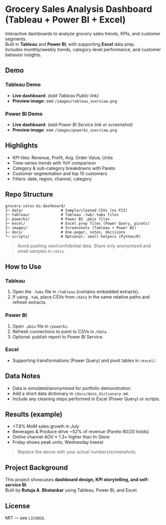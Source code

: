 # Grocery Sales Analysis Dashboard (Tableau + Power BI + Excel)

Interactive dashboards to analyze grocery sales trends, KPIs, and customer segments.  
Built in **Tableau** and **Power BI**, with supporting **Excel** data prep.  
Includes monthly/weekly trends, category-level performance, and customer behavior insights.

## Demo

### Tableau Demo
- **Live dashboard**: _(add Tableau Public link)_
- **Preview image**: see `/images/tableau_overview.png`

### Power BI Demo
- **Live dashboard**: _(add Power BI Service link or screenshot)_
- **Preview image**: see `/images/powerbi_overview.png`

## Highlights
- KPI tiles: Revenue, Profit, Avg. Order Value, Units
- Time-series trends with YoY comparison
- Category & sub-category breakdowns with Pareto
- Customer segmentation and top 10 customers
- Filters: date, region, channel, category

## Repo Structure
```
grocery-sales-bi-dashboard/
├─ data/                 # Sample/cleaned CSVs (no PII)
├─ tableau/              # Tableau .twb/.twbx files
├─ powerbi/              # Power BI .pbix files
├─ excel/                # Excel prep files (Power Query, pivots)
├─ images/               # Screenshots (Tableau + Power BI)
├─ docs/                 # One-pager, notes, decisions
└─ scripts/              # Optional: small helpers (Python/R)
```
> Avoid pushing raw/confidential data. Share only anonymized and small samples in `/data`.

## How to Use

### Tableau
1. Open the `.twbx` file in `/tableau` (contains embedded extracts).  
2. If using `.twb`, place CSVs from `/data` in the same relative paths and refresh extracts.

### Power BI
1. Open `.pbix` file in `/powerbi`.  
2. Refresh connections to point to CSVs in `/data`.  
3. Optional: publish report to Power BI Service.

### Excel
- Supporting transformations (Power Query) and pivot tables in `/excel/`.

## Data Notes
- Data is simulated/anonymized for portfolio demonstration.
- Add a short data dictionary in `/docs/data_dictionary.md`.
- Include any cleaning steps performed in Excel (Power Query) or scripts.

## Results (example)
- +7.8% MoM sales growth in July
- Beverages & Produce drive ~52% of revenue (Pareto 80/20 holds)
- Online channel AOV ≈ 1.3× higher than In-Store
- Friday shows peak units; Wednesday lowest

> Replace the above with your actual numbers/screenshots.

## Project Background
This project showcases **dashboard design, KPI storytelling, and self-service BI**.  
Built by **Rutuja A. Bhatankar** using Tableau, Power BI, and Excel.

## License
MIT — see `LICENSE`.
